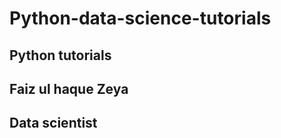 # Python-data-science-tutorials
<h2>Python tutorials</h2>
<h2>Faiz ul haque Zeya</h2>
<h2>Data scientist</h2>
